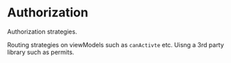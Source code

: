 # Authorization

Authorization strategies.

Routing strategies on viewModels such as `canActivte` etc.
Uisng a 3rd party library such as permits.